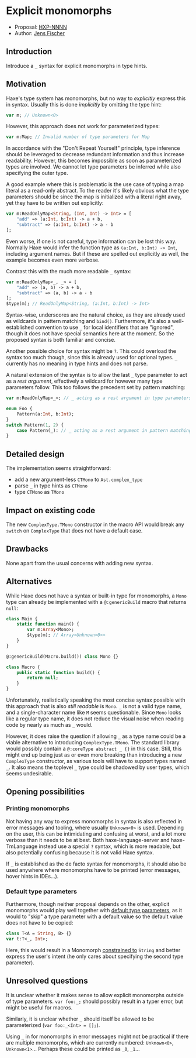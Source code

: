 # Explicit monomorphs

* Proposal: [HXP-NNNN](NNNN-filename.md)
* Author: [Jens Fischer](https://github.com/Gama11)

## Introduction

Introduce a `_` syntax for explicit monomorphs in type hints.

## Motivation

Haxe's type system has monomorphs, but no way to _explicitly_ express this in syntax. Usually this is done _implicitly_ by omitting the type hint:

```haxe
var m; // Unknown<0>
```

However, this approach does not work for parameterized types:

```haxe
var m:Map; // Invalid number of type parameters for Map
```

In accordance with the "Don't Repeat Yourself" principle, type inference should be leveraged to decrease redundant information and thus increase readability. However, this becomes impossible as soon as parameterized types are involved. We cannot let type parameters be inferred while also specifying the outer type.

A good example where this is problematic is the use case of typing a map literal as a read-only abstract. To the reader it's likely obvious what the type parameters should be since the map is initialized with a literal right away, yet they have to be written out explicitly:

```haxe
var m:ReadOnlyMap<String, (Int, Int) -> Int> = [
	"add" => (a:Int, b:Int) -> a + b,
	"subtract" => (a:Int, b:Int) -> a - b
];
```

Even worse, if one is not careful, type information can be lost this way. Normally Haxe would infer the function type as `(a:Int, b:Int) -> Int`, including argument names. But if these are spelled out explicitly as well, the example becomes even more verbose.

Contrast this with the much more readable `_` syntax:

```haxe
var m:ReadOnlyMap<_, _> = [
	"add" => (a, b) -> a + b,
	"subtract" => (a, b) -> a - b
];
$type(m); // ReadOnlyMap<String, (a:Int, b:Int) -> Int>
```

Syntax-wise, underscores are the natural choice, as they are already used as wildcards in pattern matching and `bind()`. Furthermore, it's also a well-established convention to use `_` for local identifiers that are "ignored", though it does not have special semantics here at the moment. So the proposed syntax is both familiar and concise.

Another possible choice for syntax might be `?`. This could overload the syntax too much though, since this is already used for optional types. `_` currently has no meaning in type hints and does not parse.

A natural extension of the syntax is to allow the last `_` type parameter to act as a _rest argument_, effectively a wildcard for however many type parameters follow. This too follows the precedent set by pattern matching:

```haxe
var m:ReadOnlyMap<_>; // _ acting as a rest argument in type parameters

enum Foo {
	Pattern(a:Int, b:Int);
}
switch Pattern(1, 2) {
	case Pattern(_): // _ acting as a rest argument in pattern matching
}
```

## Detailed design

The implementation seems straightforward:

- add a new argument-less `CTMono` to `Ast.complex_type`
- parse `_` in type hints as `CTMono`
- type `CTMono` as `TMono`

## Impact on existing code

The new `ComplexType.TMono` constructor in the macro API would break any `switch` on `ComplexType` that does not have a default case.

## Drawbacks

None apart from the usual concerns with adding new syntax.

## Alternatives

While Haxe does not have a syntax or built-in type for monomorphs, a `Mono` type can already be implemented with a `@:genericBuild` macro that returns `null`:

```haxe
class Main {
	static function main() {
		var m:Array<Mono>;
		$type(m); // Array<Unknown<0>>
	}
}

@:genericBuild(Macro.build()) class Mono {}
```

```haxe
class Macro {
	public static function build() {
		return null;
	}
}
```

Unfortunately, realistically speaking the most concise syntax possible with this approach that is also _still readable_ is `Mono`. `_` is not a valid type name, and a single-character name like `M` seems questionable. Since `Mono` looks like a regular type name, it does not reduce the visual noise when reading code by nearly as much as `_` would.

However, it does raise the question if allowing `_` as a type name could be a viable alternative to introducing `ComplexType.TMono`. The standard library would possibly contain a `@:coreType abstract _ {}` in this case. Still, this might end up being just as or even more breaking than introducing a new `ComplexType` constructor, as various tools will have to support types named `_`. It also means the toplevel `_` type could be shadowed by user types, which seems undesirable.

## Opening possibilities

### Printing monomorphs

Not having any way to express monomorphs in syntax is also reflected in error messages and tooling, where usually `Unknown<0>` is used. Depending on the user, this can be intimidating and confusing at worst, and a lot more verbose than it needs to be at best. Both haxe-language-server and haxe-TmLanguage instead use a special `?` syntax, which is more readable, but also potentially confusing because it is not valid Haxe syntax.

If `_` is established as the de facto syntax for monomorphs, it should also be used anywhere where monomorphs have to be printed (error messages, hover hints in IDEs...).

### Default type parameters

Furthermore, though neither proposal depends on the other, explicit monomorphs would play well together with [default type parameters](https://github.com/HaxeFoundation/haxe-evolution/pull/50), as it would to "skip" a type parameter with a default value so the default value does not have to be copied:

```haxe
class T<A = String, B> {}
var t:T<_, Int>;
```

Here, this would result in a Monomorph [constrained to](https://github.com/HaxeFoundation/haxe/pull/9549) `String` and better express the user's intent (he only cares about specifying the second type parameter).

## Unresolved questions

It is unclear whether it makes sense to allow explicit monomorphs outside of type parameters. `var foo:_;` should possibly result in a typer error, but might be useful for macros.

Similarly, it is unclear whether `_` should itself be allowed to be parameterized (`var foo:_<Int> = [];`).

Using `_` in for monomorphs in error messages might not be practical if there are multiple monomorphs, which are currently numbered: `Unknown<0>`, `Unknown<1>`... Perhaps these could be printed as `_0`, `_1`...
